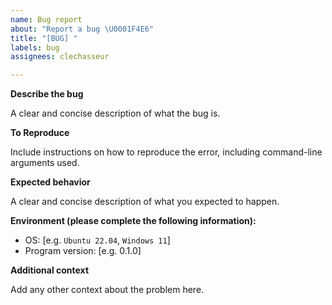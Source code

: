 ```yaml
---
name: Bug report
about: "Report a bug \U0001F4E6"
title: "[BUG] "
labels: bug
assignees: clechasseur

---
```


**Describe the bug**

A clear and concise description of what the bug is.

**To Reproduce**

Include instructions on how to reproduce the error, including command-line arguments used.

**Expected behavior**

A clear and concise description of what you expected to happen.

**Environment (please complete the following information):**
 - OS: [e.g. `Ubuntu 22.04`, `Windows 11`]
 - Program version: [e.g. 0.1.0]

**Additional context**

Add any other context about the problem here.
